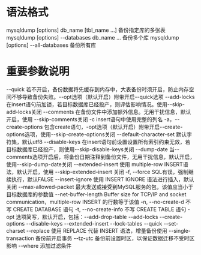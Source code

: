 # 语法格式
mysqldump [options] db_name [tbl_name ...]        备份指定库的多张表   
mysqldump [options] --databases db_name ...       备份多个库
mysqldump [options] --all-databases               备份所有库

# 重要参数说明
--quick  若不开启，备份数据将先缓存到内存中，大表备份时须开启，防止内存空间不够导致备份失败。--opt选项（默认开启）附带开启--quick选项
--add-locks   在insert语句前加锁，若目标数据库已经投产，则评估影响情况。使用--skip-add-locks关闭
--comments    在备份文件中添加额外信息。无用干扰信息，默认开启，使用 --skip-comments关闭
-c           insert语句中使用完整的列名
-a，--create-options    包含create语句，-opt选项（默认开启）附带开启--create-options选项，使用--skip-create-options关闭
--default-character-set  默认字符集，默认utf8
--disable-keys 在insert语句前设置设置所有索引约束无效，若目标数据库已经投产，则使用--skip-disable-keys关闭
--dump-date    当--comments选项开启后，将备份日期注释到备份文件，无用干扰信息，默认开启，使用--skip-dump-date关闭
--extended-insert    使用 multiple-row INSERT语法，默认开启，使用 --skip-extended-insert 关闭
-f, --force    SQL有误，强制继续执行，默认FALSE
--insert-ignore  使用 INSERT IGNORE 语法进行插入，默认关闭
--max-allowed-packet   最大发送或接受到MySQL服务的包，该值应当小于目标数据库的参数值
--net-buffer-length    Buffer size for TCP/IP and socket communication，multiple-row INSERT 的行数等于该值
-n, --no-create-d      不写 CREATE DATABASE 语句
-t, --no-create-info    不写 CREATE TABLE 语句
-opt    选项简写，默认开启，包括：--add-drop-table --add-locks --create-options --disable-keys --extended-insert --lock-tables --quick --set-charset
--replace   使用 REPLACE 代替 INSERT 语法，增量备份使用
--single-transaction    备份前开启事务
--tz-utc    备份前设置时区，以保证数据迁移不受时区影响
--where     添加过滤条件

